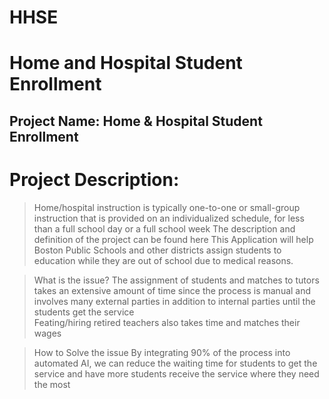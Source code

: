 # HHSE
# Home and Hospital Student Enrollment 
## Project Name: Home & Hospital Student Enrollment 

# Project Description: 
> Home/hospital instruction is typically one-to-one or small-group instruction that is provided on an individualized schedule, for less than a full school day or a full school week
The description and definition of the project can be found here
This Application will help Boston Public Schools and other districts assign students to education while they are out of school due to medical reasons.

> What is the issue? 
The assignment of students and matches to tutors takes an extensive amount of time since the process is manual and involves many external parties in addition to internal parties until the students get the service  
Feating/hiring retired teachers also takes time and matches their wages 

> How to Solve the issue 
By integrating 90% of the process into automated AI, we can reduce the waiting time for students to get the service and have more students receive the service where they need the most 


